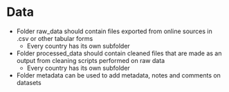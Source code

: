 # Data

- Folder raw_data should contain files exported from online sources in .csv or other tabular forms
  - Every country has its own subfolder
- Folder processed_data should contain cleaned files that are made as an output from cleaning scripts performed on raw data
  - Every country has its own subfolder
- Folder metadata can be used to add metadata, notes and comments on datasets
